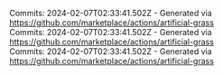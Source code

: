 Commits: 2024-02-07T02:33:41.502Z - Generated via https://github.com/marketplace/actions/artificial-grass
<br>
Commits: 2024-02-07T02:33:41.502Z - Generated via https://github.com/marketplace/actions/artificial-grass
<br>
Commits: 2024-02-07T02:33:41.502Z - Generated via https://github.com/marketplace/actions/artificial-grass
<br>
